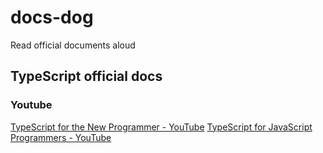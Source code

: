 # docs-dog
Read official documents aloud

## TypeScript official docs

### Youtube

[TypeScript for the New Programmer - YouTube](https://www.youtube.com/watch?v=SDHVJ0frxaY)
[TypeScript for JavaScript Programmers - YouTube](https://www.youtube.com/watch?v=3cJxvVPMUbg)




